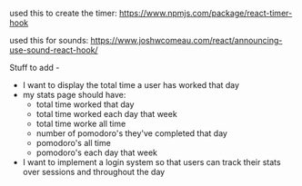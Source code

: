 used this to create the timer:
https://www.npmjs.com/package/react-timer-hook

used this for sounds:
https://www.joshwcomeau.com/react/announcing-use-sound-react-hook/

Stuff to add -

- I want to display the total time a user has worked that day
- my stats page should have:
  - total time worked that day
  - total time worked each day that week
  - total time worke all time
  - number of pomodoro's they've completed that day
  - pomodoro's all time
  - pomodoro's each day that week
- I want to implement a login system so that users can track their stats over sessions and throughout the day

